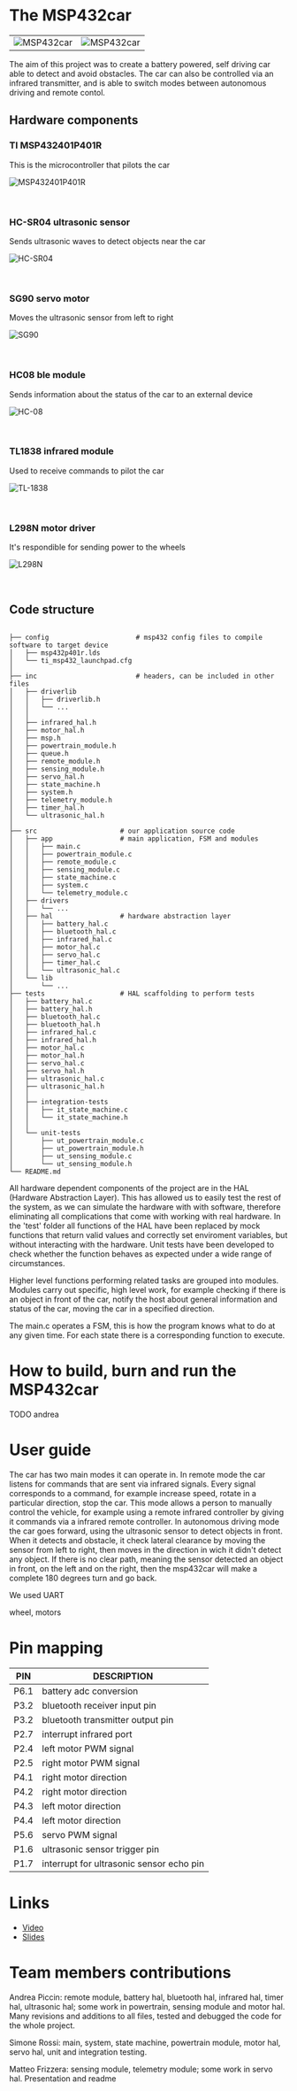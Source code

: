 # The MSP432car



|                           |                               |
:-------------------------:|:-------------------------:
![MSP432car](/.github/image_sideMSP432car.png?raw=true)  |  ![MSP432car](/.github/image_side2MSP432car.png?raw=true)

The aim of this project was to create a battery powered, self driving car able to detect and avoid obstacles. The car can also be controlled via an infrared transmitter, and is 
able to switch modes between autonomous driving and remote contol.

## Hardware components

### TI MSP432401P401R
This is the microcontroller that pilots the car  

![MSP432401P401R](/.github/image_MSP432.png?raw=true)

<br>


### HC-SR04 ultrasonic sensor
Sends ultrasonic waves to detect objects near the car  

![HC-SR04](/.github/image_HCSR04.jpg?raw=true)

<br>

### SG90 servo motor
Moves the ultrasonic sensor from left to right  

![SG90](/.github/image_SG90.jpg?raw=true)

<br>

### HC08 ble module
Sends information about the status of the car to an external device

![HC-08](/.github/image_HC08.png?raw=true)

<br>

### TL1838 infrared module
Used to receive commands to pilot the car  

![TL-1838](/.github/image_TL1838.jpg?raw=true)

<br>

### L298N motor driver
It's respondible for sending power to the wheels

![L298N](/.github/image_L298N.png?raw=true)

<br>


## Code structure

```

├── config                      # msp432 config files to compile software to target device
│   ├── msp432p401r.lds
│   └── ti_msp432_launchpad.cfg
│
├── inc                         # headers, can be included in other files
│   ├── driverlib            
│   │   ├── driverlib.h
│   │   └── ...
│   │   
│   ├── infrared_hal.h
│   ├── motor_hal.h
│   ├── msp.h
│   ├── powertrain_module.h
│   ├── queue.h
│   ├── remote_module.h
│   ├── sensing_module.h
│   ├── servo_hal.h
│   ├── state_machine.h
│   ├── system.h
│   ├── telemetry_module.h
│   ├── timer_hal.h
│   └── ultrasonic_hal.h
│
├── src                     # our application source code
│   ├── app                 # main application, FSM and modules
│   │   ├── main.c
│   │   ├── powertrain_module.c
│   │   ├── remote_module.c
│   │   ├── sensing_module.c
│   │   ├── state_machine.c
│   │   ├── system.c
│   │   └── telemetry_module.c
│   ├── drivers
│   │   └── ...
│   ├── hal                 # hardware abstraction layer
│   │   ├── battery_hal.c
│   │   ├── bluetooth_hal.c
│   │   ├── infrared_hal.c
│   │   ├── motor_hal.c
│   │   ├── servo_hal.c
│   │   ├── timer_hal.c
│   │   └── ultrasonic_hal.c
│   └── lib
│       └── ...
├── tests                   # HAL scaffolding to perform tests
│   ├── battery_hal.c
│   ├── battery_hal.h
│   ├── bluetooth_hal.c
│   ├── bluetooth_hal.h
│   ├── infrared_hal.c
│   ├── infrared_hal.h
│   ├── motor_hal.c
│   ├── motor_hal.h
│   ├── servo_hal.c
│   ├── servo_hal.h
│   ├── ultrasonic_hal.c
│   ├── ultrasonic_hal.h
│   │
│   ├── integration-tests   
│   │   ├── it_state_machine.c
│   │   └── it_state_machine.h
│   │
│   └── unit-tests
│       ├── ut_powertrain_module.c
│       ├── ut_powertrain_module.h
│       ├── ut_sensing_module.c
│       └── ut_sensing_module.h
└── README.md

```


All hardware dependent components of the project are in the HAL (Hardware Abstraction Layer). This has allowed us
to easily test the rest of the system, as we can simulate the hardware with with software, therefore eliminating all complications that come with working with real hardware.
In the 'test' folder all functions of the HAL have been replaced by mock functions
that return valid values and correctly set enviroment variables, but without interacting with the hardware. Unit tests have been developed to check whether the function behaves as expected under a wide range of circumstances.

Higher level functions performing related tasks are grouped into modules. Modules carry out specific, high level work, for
example checking if there is an object in front of the car, notify the host about general information and status of the car,
moving the car in a specified direction.

The main.c operates a FSM, this is how the program knows what to do at any given time. For each state there is a corresponding function to execute.


# How to build, burn and run the MSP432car

TODO andrea 

# User guide

The car has two main modes it can operate in. In remote mode the car listens for commands 
that are sent via infrared signals. Every signal corresponds to a command, for example increase speed, rotate in a particular direction, stop the car. This mode allows a person to manually control the vehicle, for example using a remote infrared controller
by giving it commands via a infrared remote controller.
In autonomous driving mode the car goes forward, using the ultrasonic sensor to detect objects in front. When it detects and obstacle, it check lateral clearance by moving the sensor from left to right, then moves in the direction 
in wich it didn't detect any object. If there is no clear path, meaning the sensor detected an object in front, on the left and on 
the right, then the msp432car will make a complete 180 degrees turn and go back.

We used UART 

wheel, motors 



# Pin mapping 

|PIN   |        DESCRIPTION                    |
| -----|-------------------------------------- |
| P6.1 | battery adc conversion                | 
| P3.2 | bluetooth receiver input pin          | 
| P3.2 | bluetooth transmitter output pin      |         
| P2.7 | interrupt infrared port               |     
| P2.4 | left motor PWM signal                 |     
| P2.5 | right motor PWM signal                |         
| P4.1 | right motor direction                 |         
| P4.2 | right motor direction                 |         
| P4.3 | left motor direction                  |             
| P4.4 | left motor direction                  |             
| P5.6 | servo PWM signal                      |         
| P1.6 | ultrasonic sensor trigger pin         |         
| P1.7 | interrupt for ultrasonic sensor echo pin  |             


# Links

+ [Video](https://youtu.be/ml64IiFhyTM)
+ [Slides](https://docs.google.com/presentation/d/1Rq2v0xtXG-0sWzcRDlUgwbvq_DOUz4xPYq6V3XFrePk/edit?usp=sharing)

# Team members contributions

Andrea Piccin: remote module, battery hal,  bluetooth hal, infrared hal, timer hal, ultrasonic hal; some work in powertrain, sensing module and motor hal. Many revisions and additions to all files, tested and debugged the code for the whole project.

Simone Rossi: main, system, state machine, powertrain module, motor hal, servo hal, unit and integration testing.

Matteo Frizzera: sensing module, telemetry module; some work in servo hal. Presentation and readme

